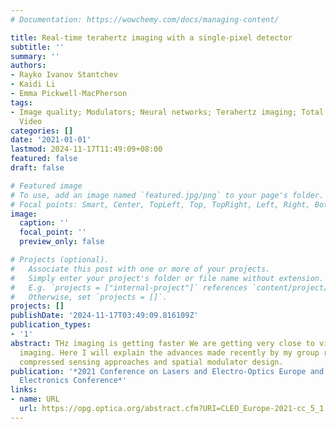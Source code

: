 ```yaml
---
# Documentation: https://wowchemy.com/docs/managing-content/

title: Real-time terahertz imaging with a single-pixel detector
subtitle: ''
summary: ''
authors:
- Rayko Ivanov Stantchev
- Kaidi Li
- Emma Pickwell-MacPherson
tags:
- Image quality; Modulators; Neural networks; Terahertz imaging; Total internal reflection;
  Video
categories: []
date: '2021-01-01'
lastmod: 2024-11-17T11:49:09+08:00
featured: false
draft: false

# Featured image
# To use, add an image named `featured.jpg/png` to your page's folder.
# Focal points: Smart, Center, TopLeft, Top, TopRight, Left, Right, BottomLeft, Bottom, BottomRight.
image:
  caption: ''
  focal_point: ''
  preview_only: false

# Projects (optional).
#   Associate this post with one or more of your projects.
#   Simply enter your project's folder or file name without extension.
#   E.g. `projects = ["internal-project"]` references `content/project/deep-learning/index.md`.
#   Otherwise, set `projects = []`.
projects: []
publishDate: '2024-11-17T03:49:09.816109Z'
publication_types:
- '1'
abstract: THz imaging is getting faster We are getting very close to video rate THz
  imaging. Here I will explain the advances made recently by my group relating to
  compressed sensing approaches and spatial modulator design.
publication: '*2021 Conference on Lasers and Electro-Optics Europe and European Quantum
  Electronics Conference*'
links:
- name: URL
  url: https://opg.optica.org/abstract.cfm?URI=CLEO_Europe-2021-cc_5_1
---
```

